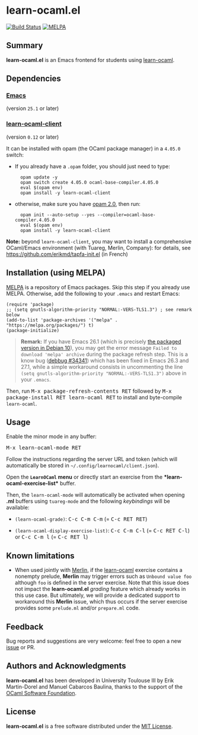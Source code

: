 # learn-ocaml.el

[![Build Status](https://travis-ci.com/pfitaxel/learn-ocaml.el.svg?branch=master)](https://travis-ci.com/pfitaxel/learn-ocaml.el)
[![MELPA](https://melpa.org/packages/learn-ocaml-badge.svg)](https://melpa.org/#/learn-ocaml)

## Summary

**learn-ocaml.el** is an Emacs frontend for students using
[learn-ocaml](http://ocaml-sf.org/learn-ocaml/).

## Dependencies

### [Emacs](https://www.gnu.org/software/emacs/)

(version `25.1` or later)

### [learn-ocaml-client](https://opam.ocaml.org/packages/learn-ocaml-client/)

(version `0.12` or later)

It can be installed with opam (the OCaml package manager) in a `4.05.0` switch:

* If you already have a `.opam` folder, you should just need to type:

        opam update -y
        opam switch create 4.05.0 ocaml-base-compiler.4.05.0
        eval $(opam env)
        opam install -y learn-ocaml-client

* otherwise, make sure you have [opam 2.0](https://opam.ocaml.org/), then run:

        opam init --auto-setup --yes --compiler=ocaml-base-compiler.4.05.0
        eval $(opam env)
        opam install -y learn-ocaml-client

**Note:** beyond `learn-ocaml-client`, you may want to install a
comprehensive OCaml/Emacs environment (with Tuareg, Merlin, Company):
for details, see <https://github.com/erikmd/tapfa-init.el> (in French)

## Installation (using MELPA)

[MELPA](https://melpa.org/) is a repository of Emacs packages. Skip
this step if you already use MELPA. Otherwise, add the following to
your `.emacs` and restart Emacs:

```elisp
(require 'package)
;; (setq gnutls-algorithm-priority "NORMAL:-VERS-TLS1.3") ; see remark below
(add-to-list 'package-archives '("melpa" . "https://melpa.org/packages/") t)
(package-initialize)
```

> **Remark:** If you have Emacs 26.1 (which is precisely
> [the packaged version in Debian 10](https://packages.debian.org/emacs)),
> you may get the error message `Failed to download 'melpa' archive`
> during the package refresh step. This is a know bug
> ([debbug #34341](https://debbugs.gnu.org/cgi/bugreport.cgi?bug=34341))
> which has been fixed in Emacs 26.3 and 27.1, while a simple workaround
> consists in uncommenting the line
> `(setq gnutls-algorithm-priority "NORMAL:-VERS-TLS1.3")` above in your
> `.emacs`.

Then, run <kbd>M-x package-refresh-contents RET</kbd> followed by
<kbd>M-x package-install RET learn-ocaml RET</kbd> to install and
byte-compile `learn-ocaml`.


## Usage

Enable the minor mode in any buffer:

<kbd>M-x learn-ocaml-mode RET</kbd>

Follow the instructions regarding the server URL and token (which will
automatically be stored in `~/.config/learnocaml/client.json`).

Open the **`LearnOCaml` menu** or directly start an exercise from the
**\*learn-ocaml-exercise-list\*** buffer.

Then, the `learn-ocaml-mode` will automatically be activated when
opening **.ml** buffers using `tuareg-mode` and the following
*keybindings* will be available:

* `(learn-ocaml-grade)`: <kbd>C-c C-m C-m</kbd> (= <kbd>C-c RET RET</kbd>)

* `(learn-ocaml-display-exercise-list)`: <kbd>C-c C-m C-l</kbd> (= <kbd>C-c RET C-l</kbd>) or <kbd>C-c C-m l</kbd> (= <kbd>C-c RET l</kbd>)

## Known limitations

* When used jointly with [Merlin](https://github.com/ocaml/merlin), if
    the [learn-ocaml](https://github.com/ocaml-sf/learn-ocaml)
    exercise contains a nonempty prelude, **Merlin** may trigger
    errors such as `Unbound value foo` although `foo` is defined in
    the server exercise.  Note that this issue does not impact the
    **learn-ocaml.el** *grading* feature which already works in this
    use case.  But ultimately, we will provide a dedicated support to
    workaround this **Merlin** issue, which thus occurs if the server
    exercise provides some `prelude.ml` and/or `prepare.ml` code.

## Feedback

Bug reports and suggestions are very welcome: feel free to open a new
[issue](https://github.com/pfitaxel/learn-ocaml.el/issues/new) or PR.

## Authors and Acknowledgments

**learn-ocaml.el** has been developed in University Toulouse III by
Erik Martin-Dorel and Manuel Cabarcos Baulina, thanks to the support
of the [OCaml Software Foundation](http://ocaml-sf.org/).

## License

**learn-ocaml.el** is a free software distributed under the [MIT
License](./LICENSE).

